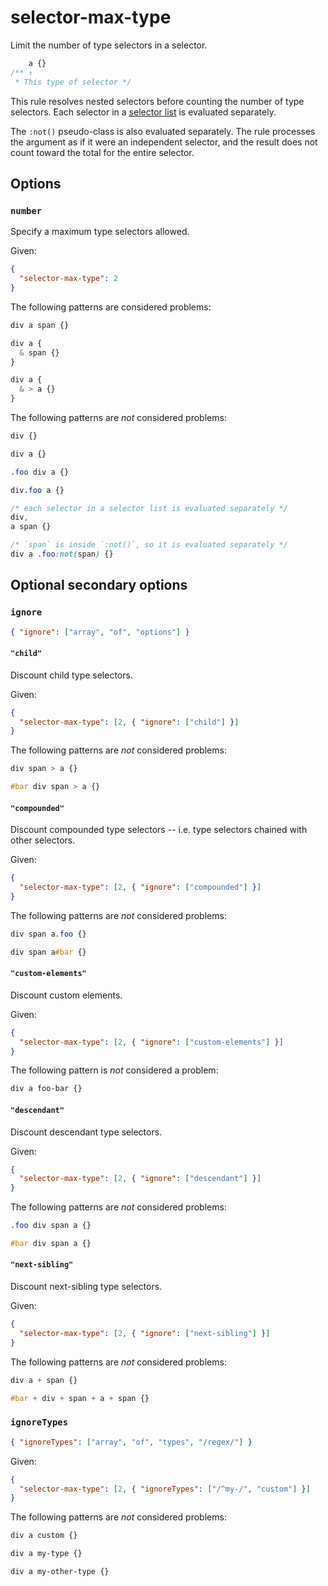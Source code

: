 # selector-max-type

Limit the number of type selectors in a selector.

<!-- prettier-ignore -->
```css
    a {}
/** ↑
 * This type of selector */
```

This rule resolves nested selectors before counting the number of type selectors. Each selector in a [selector list](https://www.w3.org/TR/selectors4/#selector-list) is evaluated separately.

The `:not()` pseudo-class is also evaluated separately. The rule processes the argument as if it were an independent selector, and the result does not count toward the total for the entire selector.

## Options

### `number`

Specify a maximum type selectors allowed.

Given:

```json
{
  "selector-max-type": 2
}
```

The following patterns are considered problems:

<!-- prettier-ignore -->
```css
div a span {}
```

<!-- prettier-ignore -->
```css
div a {
  & span {}
}
```

<!-- prettier-ignore -->
```css
div a {
  & > a {}
}
```

The following patterns are _not_ considered problems:

<!-- prettier-ignore -->
```css
div {}
```

<!-- prettier-ignore -->
```css
div a {}
```

<!-- prettier-ignore -->
```css
.foo div a {}
```

<!-- prettier-ignore -->
```css
div.foo a {}
```

<!-- prettier-ignore -->
```css
/* each selector in a selector list is evaluated separately */
div,
a span {}
```

<!-- prettier-ignore -->
```css
/* `span` is inside `:not()`, so it is evaluated separately */
div a .foo:not(span) {}
```

## Optional secondary options

### `ignore`

```json
{ "ignore": ["array", "of", "options"] }
```

#### `"child"`

Discount child type selectors.

Given:

```json
{
  "selector-max-type": [2, { "ignore": ["child"] }]
}
```

The following patterns are _not_ considered problems:

<!-- prettier-ignore -->
```css
div span > a {}
```

<!-- prettier-ignore -->
```css
#bar div span > a {}
```

#### `"compounded"`

Discount compounded type selectors -- i.e. type selectors chained with other selectors.

Given:

```json
{
  "selector-max-type": [2, { "ignore": ["compounded"] }]
}
```

The following patterns are _not_ considered problems:

<!-- prettier-ignore -->
```css
div span a.foo {}
```

<!-- prettier-ignore -->
```css
div span a#bar {}
```

#### `"custom-elements"`

Discount custom elements.

Given:

```json
{
  "selector-max-type": [2, { "ignore": ["custom-elements"] }]
}
```

The following pattern is _not_ considered a problem:

<!-- prettier-ignore -->
```css
div a foo-bar {}
```

#### `"descendant"`

Discount descendant type selectors.

Given:

```json
{
  "selector-max-type": [2, { "ignore": ["descendant"] }]
}
```

The following patterns are _not_ considered problems:

<!-- prettier-ignore -->
```css
.foo div span a {}
```

<!-- prettier-ignore -->
```css
#bar div span a {}
```

#### `"next-sibling"`

Discount next-sibling type selectors.

Given:

```json
{
  "selector-max-type": [2, { "ignore": ["next-sibling"] }]
}
```

The following patterns are _not_ considered problems:

<!-- prettier-ignore -->
```css
div a + span {}
```

<!-- prettier-ignore -->
```css
#bar + div + span + a + span {}
```

### `ignoreTypes`

```json
{ "ignoreTypes": ["array", "of", "types", "/regex/"] }
```

Given:

```json
{
  "selector-max-type": [2, { "ignoreTypes": ["/^my-/", "custom"] }]
}
```

The following patterns are _not_ considered problems:

<!-- prettier-ignore -->
```css
div a custom {}
```

<!-- prettier-ignore -->
```css
div a my-type {}
```

<!-- prettier-ignore -->
```css
div a my-other-type {}
```
